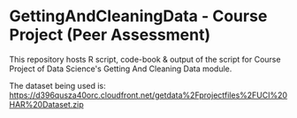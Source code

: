 # GettingAndCleaningData - Course Project (Peer Assessment)

This repository hosts R script, code-book & output of the script for Course Project of Data Science's Getting And Cleaning Data module. 

The dataset being used is: https://d396qusza40orc.cloudfront.net/getdata%2Fprojectfiles%2FUCI%20HAR%20Dataset.zip 


